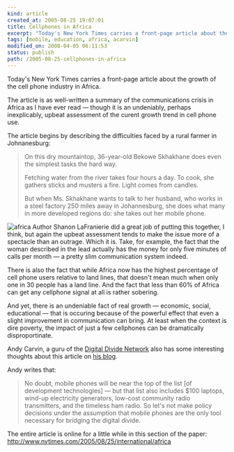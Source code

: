 ```yaml
---
kind: article
created_at: 2005-08-25 19:07:01
title: Cellphones in Africa
excerpt: "Today's New York Times carries a front-page article about the growth of the cell phone industry in Africa. "
tags: [mobile, education, africa, acarvin]
modified_on: 2008-04-05 06:11:53
status: publish 
path: /2005-08-25-cellphones-in-africa
---
```


Today's New York Times carries a front-page article about the growth of the cell phone industry in Africa. 

The article is as well-written a summary of the communications crisis in Africa as I have ever read &mdash; though it is an undeniably, perhaps inexplicably, upbeat assessment of the curent growth trend in cell phone use. 

The article begins by describing the difficulties faced by a rural farmer in Johnanesburg: 

 <blockquote class="large">On this dry mountaintop, 36-year-old Bekowe Skhakhane does even the simplest tasks the hard way.

Fetching water from the river takes four hours a day. To cook, she gathers sticks and musters a fire. Light comes from candles.

But when Ms. Skhakhane wants to talk to her husband, who works in a steel factory 250 miles away in Johannesburg, she does what many in more developed regions do: she takes out her mobile phone.</blockquote>

<img alt="africa" src="/static/images/africa.jpg" /> Author Shanon LaFranierie did a great job of putting this together, I think, but again the upbeat assessment tends to make the issue more of a spectacle than an outrage. Which it is. Take, for example, the fact that the woman described in the lead actually has the money for only five minutes of calls per month &mdash; a pretty slim communication system indeed. 

There is also the fact that while Africa now has the highest percentage of cell phone users relative to land lines, that doesn't mean much when only one in 30 people has a land line. And the fact that less than 60% of Africa can get any cellphone signal at all is rather sobering. 

And yet, there is an undeniable fact of real growth &mdash; economic, social, educational &mdash; that is occuring because of the powerful effect that even a slight improvement in communication can bring. At least when the context is dire poverty, the impact of just a few cellphones can be dramatically disproportinate. 

Andy Carvin, a guru of the <a href="http://www.digitaldividenetwork.org/">Digital Divide Network</a> also has some interesting thoughts about this article on <a href="http://www.edwebproject.org/andy/blog/">his blog</a>. 

Andy writes that: <blockquote class="large">No doubt, mobile phones will be near the top of the list [of development technologies] &mdash; but that list also includes $100 laptops, wind-up electricity generators, low-cost community radio transmitters, and the timeless ham radio. So let's not make policy decisions under the assumption that mobile phones are the only tool necessary for bridging the digital divide.</blockquote>

The entire article is online for a little while in this section of the paper: <a href="http://www.nytimes.com/2005/08/25/international/africa">http://www.nytimes.com/2005/08/25/international/africa</a>